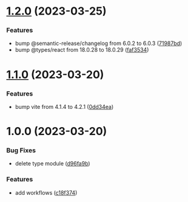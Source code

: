 # [1.2.0](https://github.com/Abdel-Monaam-Aouini/cra-js-to-vite/compare/v1.1.0...v1.2.0) (2023-03-25)


### Features

* bump @semantic-release/changelog from 6.0.2 to 6.0.3 ([71987bd](https://github.com/Abdel-Monaam-Aouini/cra-js-to-vite/commit/71987bd17855bc8701ac26b9ce21560f3bc08a04))
* bump @types/react from 18.0.28 to 18.0.29 ([faf3534](https://github.com/Abdel-Monaam-Aouini/cra-js-to-vite/commit/faf3534827a077ae12ae1f4e0c1ab1fdb47f0bb9))

# [1.1.0](https://github.com/Abdel-Monaam-Aouini/cra-js-to-vite/compare/v1.0.0...v1.1.0) (2023-03-20)


### Features

* bump vite from 4.1.4 to 4.2.1 ([0dd34ea](https://github.com/Abdel-Monaam-Aouini/cra-js-to-vite/commit/0dd34ea73fc873340a8f40162d5d174e7fa98384))

# 1.0.0 (2023-03-20)


### Bug Fixes

*  delete type module ([d96fa9b](https://github.com/Abdel-Monaam-Aouini/cra-js-to-vite/commit/d96fa9b2e6806bb52755a1961fd6e9e5390434ee))


### Features

* add workflows ([c18f374](https://github.com/Abdel-Monaam-Aouini/cra-js-to-vite/commit/c18f374bd5ec9715bc6f31456690c7ed43216534))
